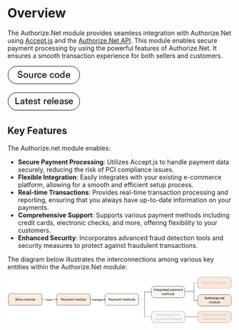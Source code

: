 # Overview

The Authorize.Net module provides seamless integration with Authorize.Net using [Accept.js](https://developer.authorize.net/api/reference/features/acceptjs.html) and the [Authorize.Net API](http://developer.authorize.net/api). This module enables secure payment processing by using the powerful features of Authorize.Net. It ensures a smooth transaction experience for both sellers and customers. 

[![Source code](media/source_code.png)](https://github.com/VirtoCommerce/vc-module-authorize-net)

[![Latest release](media/latest_release.png)](https://github.com/VirtoCommerce/vc-module-authorize-net/releases)

## Key Features

The Authorize.net module enables:

- **Secure Payment Processing**: Utilizes Accept.js to handle payment data securely, reducing the risk of PCI compliance issues.
- **Flexible Integration**: Easily integrates with your existing e-commerce platform, allowing for a smooth and efficient setup process.
- **Real-time Transactions**: Provides real-time transaction processing and reporting, ensuring that you always have up-to-date information on your payments.
- **Comprehensive Support**: Supports various payment methods including credit cards, electronic checks, and more, offering flexibility to your customers.
- **Enhanced Security**: Incorporates advanced fraud detection tools and security measures to protect against fraudulent transactions.

The diagram below illustrates the interconnections among various key entities within the Authorize.Net module:

![Key entities](media/key-entities.png)

